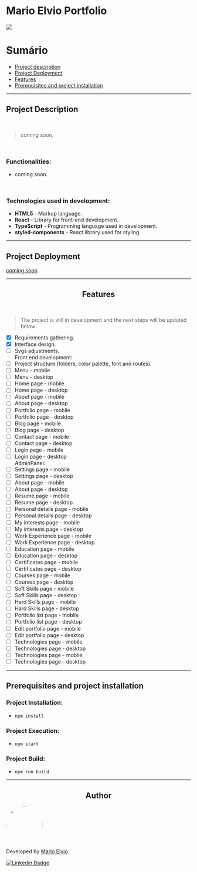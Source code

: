 # Mario Elvio Portfolio

<img src="src/assets/preview/boltz-carregadores.jpg"/>

<br>

Sumário
=================
<!--ts-->
   * [Project description](#about)
   * [Project Deployment](#demo-project)
   * [Features](#features)
   * [Prerequisites and project installation](#pre-req)
<!--te-->

<hr/>

<h2 id="about">Project Description</h2>
<br />

> coming soon.

<br />

### Functionalities:
* coming soon.

<br />

### Technologies used in development:

* <strong>HTML5</strong> - Markup language.
* <strong>React</strong> - Library for front-end development.
* <strong>TypeScript</strong> - Programming language used in development.
* <strong>styled-components</strong> - React library used for styling.

<hr/>

<h2 id="demo-project">Project Deployment</h2>

<a align="left" href="#">coming soon
</a>

<hr/>

<h2 id="features" align="center">Features</h2>

<br />

> The project is still in development and the next steps will be updated below:

* [X] Requirements gathering.
* [X] Interface design.
* [ ] Svgs adjustments.
<br />Front end development:
* [ ] Project structure (folders, color palette, font and routes).
* [ ] Menu - mobile
* [ ] Menu - desktop
* [ ] Home page - mobile
* [ ] Home page - desktop
* [ ] About page - mobile
* [ ] About page - desktop
* [ ] Portfolio page - mobile
* [ ] Portfolio page - desktop
* [ ] Blog page - mobile
* [ ] Blog page - desktop
* [ ] Contact page - mobile
* [ ] Contact page - desktop
* [ ] Login page - mobile
* [ ] Login page - desktop
<br />AdminPanel:
* [ ] Settings page - mobile
* [ ] Settings page - desktop
* [ ] About page - mobile
* [ ] About page - desktop
* [ ] Resume page - mobile
* [ ] Resume page - desktop
* [ ] Personal details page - mobile
* [ ] Personal details page - desktop
* [ ] My interests page - mobile
* [ ] My interests page - desktop
* [ ] Work Experience page - mobile
* [ ] Work Experience page - desktop
* [ ] Education page - mobile
* [ ] Education page - desktop
* [ ] Certificates page - mobile
* [ ] Certificates page - desktop
* [ ] Courses page - mobile
* [ ] Courses page - desktop
* [ ] Soft Skills page - mobile
* [ ] Soft Skills page - desktop
* [ ] Hard Skills page - mobile
* [ ] Hard Skills page - desktop
* [ ] Portfolio list page - mobile
* [ ] Portfolio list page - desktop
* [ ] Edit portfolio page - mobile
* [ ] Edit portfolio page - desktop
* [ ] Technologies page - mobile
* [ ] Technologies page - desktop
* [ ] Technologies page - mobile
* [ ] Technologies page - desktop

<hr/>

<h2 id="pre-req">Prerequisites and project installation</h2>

### Project Installation:
- `npm install`
### Project Execution:
- `npm start`

### Project Build:
- `npm run build`

<hr/>

<h2 align="center">Author</h2>

<a href="https://marioelvio.com">
 <img style="border-radius: 50%;" src="https://avatars.githubusercontent.com/u/81795443?v=4" width="100px;" alt=""/>
</a> <a href="https://marioelvio.com" title="Mario Elvio"></a>

<p>Developed by <a href="https://marioelvio.com">Mario Elvio</a>.</p>

[![Linkedin Badge](https://img.shields.io/badge/-Mario_Elvio-blue?style=flat-square&logo=Linkedin&logoColor=white&link=https://www.linkedin.com/in/marioelvio/)](https://www.linkedin.com/in/marioelvio/)

